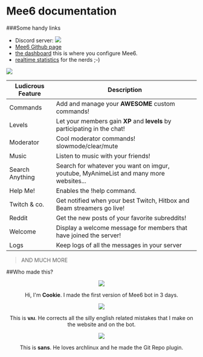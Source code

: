 # Mee6 documentation

###Some handy links

* Discord server: [<img src="https://discordapp.com/api/servers/159962941502783488/widget.png?style=banner5">](https://discord.gg/0tOgeGSG9kVbtw7u)
* [Mee6 Github page](https://github.com/cookkkie/mee6)
* [the dashboard](http://mee6.xyz/servers) this is where you configure Mee6.
* [realtime statistics](http://stats.mee6.xyz) for the nerds ;-)

<img src="https://github.com/TheOfficialDoc/Mee6-documentation/blob/master/docs/pics/cggk7y9%5B1%5D.png?raw=true">

|Ludicrous Feature|Description|
|-------|-----------|
|Commands|Add and manage your **AWESOME** custom commands!|
|Levels|Let your members gain **XP** and **levels** by participating in the chat!|
|Moderator|Cool moderator commands! slowmode/clear/mute|
|Music|Listen to music with your friends!|
|Search Anything|Search for whatever you want on imgur, youtube, MyAnimeList and many more websites...|
|Help Me!|Enables the !help command.|
|Twitch & co.|Get notified when your best Twitch, Hitbox and Beam streamers go live!|
|Reddit|Get the new posts of your favorite subreddits!|
|Welcome|Display a welcome message for members that have joined the server!|
|Logs|Keep logs of all the messages in your server|
> AND MUCH MORE

##Who made this?

<p align="center">
<img src="https://github.com/TheOfficialDoc/Mee6-documentation/blob/master/docs/pics/cookie.jpg?raw=true">
</p>
<p align="center">
Hi, I'm <b>Cookie</b>. I made the first version of Mee6 bot in 3 days.
</p>

<p align="center">
<img src="https://github.com/TheOfficialDoc/Mee6-documentation/blob/master/docs/pics/vai.jpg?raw=true">
</p>
<p align="center">
This is <b>vʌı</b>. He corrects all the silly english related mistakes that I make on the website and on the bot.
</p>

<p align="center">
<img src="https://github.com/TheOfficialDoc/Mee6-documentation/blob/master/docs/pics/sans.jpg?raw=true">
</p>

<p align="center">
This is <b>sans</b>. He loves archlinux and he made the Git Repo plugin.
</p>
